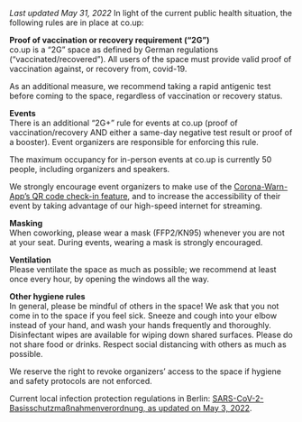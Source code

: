_Last updated May 31, 2022_
In light of the current public health situation, the following rules are in place at co.up:

**Proof of vaccination or recovery requirement (“2G”)**<br/>
co.up is a “2G” space as defined by German regulations (“vaccinated/recovered”). All users of the space must provide valid proof of vaccination against, or recovery from, covid-19.

As an additional measure, we recommend taking a rapid antigenic test before coming to the space, regardless of vaccination or recovery status.

**Events**<br/>
There is an additional “2G+” rule for events at co.up (proof of vaccination/recovery AND either a same-day negative test result or proof of a booster). Event organizers are responsible for enforcing this rule.

The maximum occupancy for in-person events at co.up is currently 50 people, including organizers and speakers.

We strongly encourage event organizers to make use of the [Corona-Warn-App’s QR code check-in feature](https://www.coronawarn.app/en/eventregistration/), and to increase the accessibility of their event by taking advantage of our high-speed internet for streaming.

**Masking**<br/>
When coworking, please wear a mask (FFP2/KN95) whenever you are not at your seat.
During events, wearing a mask is strongly encouraged.

**Ventilation**<br/>
Please ventilate the space as much as possible; we recommend at least once every hour, by opening the windows all the way.

**Other hygiene rules**<br/>
In general, please be mindful of others in the space! We ask that you not come in to the space if you feel sick. Sneeze and cough into your elbow instead of your hand, and wash your hands frequently and thoroughly. Disinfectant wipes are available for wiping down shared surfaces. Please do not share food or drinks. Respect social distancing with others as much as possible.

We reserve the right to revoke organizers’ access to the space if hygiene and safety protocols are not enforced.

Current local infection protection regulations in Berlin: [SARS-CoV-2-Basisschutzmaßnahmenverordnung, as updated on May 3, 2022](https://www.berlin.de/corona/massnahmen/verordnung/).
